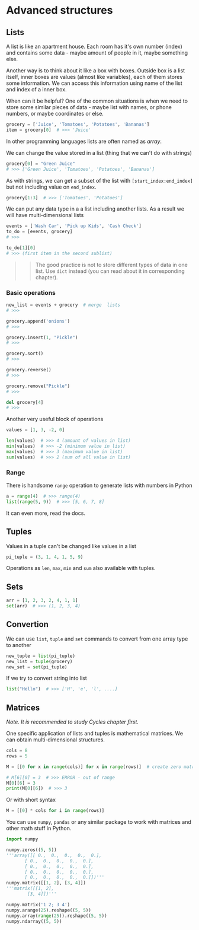 # Advanced structures

## Lists

A list is like an apartment house. Each room has it's own number (index) and contains some data - maybe amount of people in it, maybe something else.

Another way is to think about it like a box with boxes. Outside box is a list itself, inner boxes are values (almost like variables), each of them stores some information. We can access this information using name of the list and index of a inner box.

When can it be helpful? One of the common situations is when we need to store some similar pieces of data - maybe list with names, or phone numbers, or maybe coordinates or else.

```python
grocery = ['Juice', 'Tomatoes', 'Potatoes', 'Bananas']
item = grocery[0]  # >>> 'Juice'
```

In other programming languages lists are often named as _array_.

We can change the value stored in a list (thing that we can't do with strings)

```python
grocery[0] = "Green Juice"
# >>> ['Green Juice', 'Tomatoes', 'Potatoes', 'Bananas']
```

As with strings, we can get a subset of the list with `[start_index:end_index]` but not including value on `end_index`.

```python
grocery[1:3]  # >>> ['Tomatoes', 'Potatoes']
```

We can put any data type in a a list including another lists. As a result we will have multi-dimensional lists

```python
events = ['Wash Car', 'Pick up Kids', 'Cash Check']
to_do = [events, grocery]
# >>>

to_do[1][0]
# >>> (first item in the second sublist)
```

>> The good practice is not to store different types of data in one list. Use `dict` instead (you can read about it in corresponding chapter).

### Basic operations

```python
new_list = events + grocery  # merge  lists
# >>>

grocery.append('onions')
# >>>

grocery.insert(1, "Pickle")
# >>>

grocery.sort()
# >>>

grocery.reverse()
# >>>

grocery.remove("Pickle")
# >>>

del grocery[4]
# >>>
```

Another very useful block of operations

```python
values = [1, 3, -2, 0]

len(values)  # >>> 4 (amount of values in list)
min(values)  # >>> -2 (minimum value in list)
max(values)  # >>> 3 (maximum value in list)
sum(values)  # >>> 2 (sum of all value in list)
```

### Range

There is handsome `range` operation to generate lists with numbers in Python

```python
a = range(4)  # >>> range(4)
list(range(5, 9))  # >>> [5, 6, 7, 8]
```

It can even more, read the docs.

## Tuples

Values in a tuple can't be changed like values in a list

```python
pi_tuple = (3, 1, 4, 1, 5, 9)
```

Operations as `len`, `max`, `min` and `sum` also available with tuples.

## Sets

```python
arr = [1, 2, 3, 2, 4, 1, 1]
set(arr)  # >>> (1, 2, 3, 4)
```

## Convertion

We can use `list`, `tuple` and `set` commands to convert from one array type to another

```python
new_tuple = list(pi_tuple)
new_list = tuple(grocery)
new_set = set(pi_tuple)
```

If we try to convert string into list

```python
list("Hello")  # >>> ['H', 'e', 'l', ....]
```

## Matrices

_Note. It is recommended to study Cycles chapter first._

One specific application of lists and tuples is mathematical matrices. We can obtain multi-dimensional structures.

```python
cols = 8
rows = 5

M = [[0 for x in range(cols)] for x in range(rows)]  # create zero matrix

# M[6][0] = 3  # >>> ERROR - out of range
M[0][6] = 3
print(M[0][6])  # >>> 3
```

Or with short syntax

```python
M = [[0] * cols for i in range(rows)]
```

You can use `numpy`, `pandas` or any similar package to work with matrices and other math stuff in Python.

```python
import numpy

numpy.zeros((5, 5))
'''array([[ 0.,  0.,  0.,  0.,  0.],
       [ 0.,  0.,  0.,  0.,  0.],
       [ 0.,  0.,  0.,  0.,  0.],
       [ 0.,  0.,  0.,  0.,  0.],
       [ 0.,  0.,  0.,  0.,  0.]])'''
numpy.matrix([[1, 2], [3, 4]])
'''matrix([[1, 2],
        [3, 4]])'''

numpy.matrix('1 2; 3 4')
numpy.arange(25).reshape((5, 5))
numpy.array(range(25)).reshape((5, 5))
numpy.ndarray((5, 5))
```
